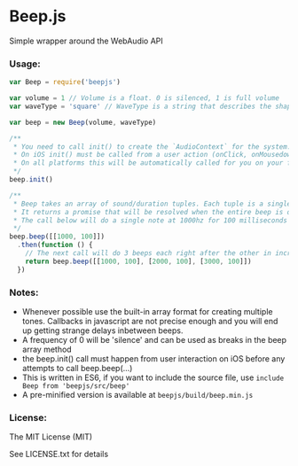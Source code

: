 # Beep.js
Simple wrapper around the WebAudio API

### Usage:
```javascript
var Beep = require('beepjs')

var volume = 1 // Volume is a float. 0 is silenced, 1 is full volume
var waveType = 'square' // WaveType is a string that describes the shape of the sound wave. Options are 'square', 'sine', 'triangle', or 'sawtooth'.

var beep = new Beep(volume, waveType)

/**
 * You need to call init() to create the `AudioContext` for the system.
 * On iOS init() must be called from a user action (onClick, onMousedown, onKeyDown, etc...)
 * On all platforms this will be automatically called for you on your first call of beep()
 */
beep.init()

/**
 * Beep takes an array of sound/duration tuples. Each tuple is a single "note".
 * It returns a promise that will be resolved when the entire beep is done.
 * The call below will do a single note at 1000hz for 100 milliseconds
 */
beep.beep([[1000, 100]])
  .then(function () {
    // The next call will do 3 beeps each right after the other in increasing pitch for 100ms each (300ms total)
    return beep.beep([[1000, 100], [2000, 100], [3000, 100]])
  })
```

### Notes:

* Whenever possible use the built-in array format for creating multiple tones. Callbacks in javascript are not precise enough and you will end up getting strange delays inbetween beeps.
* A frequency of 0 will be 'silence' and can be used as breaks in the beep array method
* the beep.init() call must happen from user interaction on iOS before any attempts to call beep.beep(...)
* This is written in ES6, if you want to include the source file, use `include Beep from 'beepjs/src/beep'`
* A pre-minified version is available at `beepjs/build/beep.min.js`

### License:
The MIT License (MIT)

See LICENSE.txt for details
